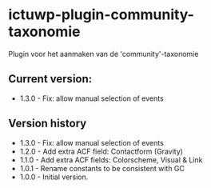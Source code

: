 # ictuwp-plugin-community-taxonomie
Plugin voor het aanmaken van de 'community'-taxonomie


## Current version:
* 1.3.0 - Fix: allow manual selection of events

## Version history
* 1.3.0 - Fix: allow manual selection of events
* 1.2.0 - Add extra ACF field: Contactform (Gravity)
* 1.1.0 - Add extra ACF fields: Colorscheme, Visual & Link
* 1.0.1 - Rename constants to be consistent with GC
* 1.0.0 - Initial version.
